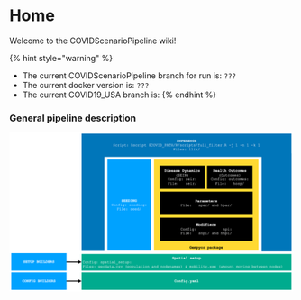 # Home

Welcome to the COVIDScenarioPipeline wiki!

{% hint style="warning" %}
* The current COVIDScenarioPipeline branch for run is: `???`
* The current docker version is: `???`
* The current COVID19\_USA branch is:&#x20;
{% endhint %}

### General pipeline description

<img src=".gitbook/assets/pipeline-overview.png" alt="" data-size="original">
